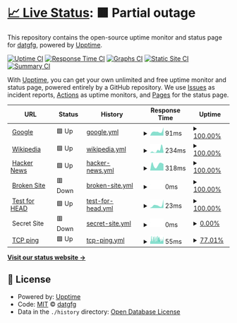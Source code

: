 # [📈 Live Status](https://datgfg.github.io/uptime): <!--live status--> **🟧 Partial outage**

This repository contains the open-source uptime monitor and status page for [datgfg](https://datgfg.github.io/uptime), powered by [Upptime](https://github.com/upptime/upptime).

[![Uptime CI](https://github.com/datgfg/uptime/workflows/Uptime%20CI/badge.svg)](https://github.com/datgfg/uptime/actions?query=workflow%3A%22Uptime+CI%22)
[![Response Time CI](https://github.com/datgfg/uptime/workflows/Response%20Time%20CI/badge.svg)](https://github.com/datgfg/uptime/actions?query=workflow%3A%22Response+Time+CI%22)
[![Graphs CI](https://github.com/datgfg/uptime/workflows/Graphs%20CI/badge.svg)](https://github.com/datgfg/uptime/actions?query=workflow%3A%22Graphs+CI%22)
[![Static Site CI](https://github.com/datgfg/uptime/workflows/Static%20Site%20CI/badge.svg)](https://github.com/datgfg/uptime/actions?query=workflow%3A%22Static+Site+CI%22)
[![Summary CI](https://github.com/datgfg/uptime/workflows/Summary%20CI/badge.svg)](https://github.com/datgfg/uptime/actions?query=workflow%3A%22Summary+CI%22)

With [Upptime](https://upptime.js.org), you can get your own unlimited and free uptime monitor and status page, powered entirely by a GitHub repository. We use [Issues](https://github.com/datgfg/uptime/issues) as incident reports, [Actions](https://github.com/datgfg/uptime/actions) as uptime monitors, and [Pages](https://datgfg.github.io/uptime) for the status page.

<!--start: status pages-->
<!-- This summary is generated by Upptime (https://github.com/upptime/upptime) -->
<!-- Do not edit this manually, your changes will be overwritten -->
<!-- prettier-ignore -->
| URL | Status | History | Response Time | Uptime |
| --- | ------ | ------- | ------------- | ------ |
| <img alt="" src="https://icons.duckduckgo.com/ip3/www.google.com.ico" height="13"> [Google](https://www.google.com) | 🟩 Up | [google.yml](https://github.com/datgfg/uptime/commits/HEAD/history/google.yml) | <details><summary><img alt="Response time graph" src="./graphs/google/response-time-week.png" height="20"> 91ms</summary><br><a href="https://datgfg.github.io/uptime/history/google"><img alt="Response time 92" src="https://img.shields.io/endpoint?url=https%3A%2F%2Fraw.githubusercontent.com%2Fdatgfg%2Fuptime%2FHEAD%2Fapi%2Fgoogle%2Fresponse-time.json"></a><br><a href="https://datgfg.github.io/uptime/history/google"><img alt="24-hour response time 181" src="https://img.shields.io/endpoint?url=https%3A%2F%2Fraw.githubusercontent.com%2Fdatgfg%2Fuptime%2FHEAD%2Fapi%2Fgoogle%2Fresponse-time-day.json"></a><br><a href="https://datgfg.github.io/uptime/history/google"><img alt="7-day response time 91" src="https://img.shields.io/endpoint?url=https%3A%2F%2Fraw.githubusercontent.com%2Fdatgfg%2Fuptime%2FHEAD%2Fapi%2Fgoogle%2Fresponse-time-week.json"></a><br><a href="https://datgfg.github.io/uptime/history/google"><img alt="30-day response time 124" src="https://img.shields.io/endpoint?url=https%3A%2F%2Fraw.githubusercontent.com%2Fdatgfg%2Fuptime%2FHEAD%2Fapi%2Fgoogle%2Fresponse-time-month.json"></a><br><a href="https://datgfg.github.io/uptime/history/google"><img alt="1-year response time 93" src="https://img.shields.io/endpoint?url=https%3A%2F%2Fraw.githubusercontent.com%2Fdatgfg%2Fuptime%2FHEAD%2Fapi%2Fgoogle%2Fresponse-time-year.json"></a></details> | <details><summary><a href="https://datgfg.github.io/uptime/history/google">100.00%</a></summary><a href="https://datgfg.github.io/uptime/history/google"><img alt="All-time uptime 100.00%" src="https://img.shields.io/endpoint?url=https%3A%2F%2Fraw.githubusercontent.com%2Fdatgfg%2Fuptime%2FHEAD%2Fapi%2Fgoogle%2Fuptime.json"></a><br><a href="https://datgfg.github.io/uptime/history/google"><img alt="24-hour uptime 100.00%" src="https://img.shields.io/endpoint?url=https%3A%2F%2Fraw.githubusercontent.com%2Fdatgfg%2Fuptime%2FHEAD%2Fapi%2Fgoogle%2Fuptime-day.json"></a><br><a href="https://datgfg.github.io/uptime/history/google"><img alt="7-day uptime 100.00%" src="https://img.shields.io/endpoint?url=https%3A%2F%2Fraw.githubusercontent.com%2Fdatgfg%2Fuptime%2FHEAD%2Fapi%2Fgoogle%2Fuptime-week.json"></a><br><a href="https://datgfg.github.io/uptime/history/google"><img alt="30-day uptime 100.00%" src="https://img.shields.io/endpoint?url=https%3A%2F%2Fraw.githubusercontent.com%2Fdatgfg%2Fuptime%2FHEAD%2Fapi%2Fgoogle%2Fuptime-month.json"></a><br><a href="https://datgfg.github.io/uptime/history/google"><img alt="1-year uptime 100.00%" src="https://img.shields.io/endpoint?url=https%3A%2F%2Fraw.githubusercontent.com%2Fdatgfg%2Fuptime%2FHEAD%2Fapi%2Fgoogle%2Fuptime-year.json"></a></details>
| <img alt="" src="https://icons.duckduckgo.com/ip3/en.wikipedia.org.ico" height="13"> [Wikipedia](https://en.wikipedia.org) | 🟩 Up | [wikipedia.yml](https://github.com/datgfg/uptime/commits/HEAD/history/wikipedia.yml) | <details><summary><img alt="Response time graph" src="./graphs/wikipedia/response-time-week.png" height="20"> 234ms</summary><br><a href="https://datgfg.github.io/uptime/history/wikipedia"><img alt="Response time 227" src="https://img.shields.io/endpoint?url=https%3A%2F%2Fraw.githubusercontent.com%2Fdatgfg%2Fuptime%2FHEAD%2Fapi%2Fwikipedia%2Fresponse-time.json"></a><br><a href="https://datgfg.github.io/uptime/history/wikipedia"><img alt="24-hour response time 116" src="https://img.shields.io/endpoint?url=https%3A%2F%2Fraw.githubusercontent.com%2Fdatgfg%2Fuptime%2FHEAD%2Fapi%2Fwikipedia%2Fresponse-time-day.json"></a><br><a href="https://datgfg.github.io/uptime/history/wikipedia"><img alt="7-day response time 234" src="https://img.shields.io/endpoint?url=https%3A%2F%2Fraw.githubusercontent.com%2Fdatgfg%2Fuptime%2FHEAD%2Fapi%2Fwikipedia%2Fresponse-time-week.json"></a><br><a href="https://datgfg.github.io/uptime/history/wikipedia"><img alt="30-day response time 199" src="https://img.shields.io/endpoint?url=https%3A%2F%2Fraw.githubusercontent.com%2Fdatgfg%2Fuptime%2FHEAD%2Fapi%2Fwikipedia%2Fresponse-time-month.json"></a><br><a href="https://datgfg.github.io/uptime/history/wikipedia"><img alt="1-year response time 217" src="https://img.shields.io/endpoint?url=https%3A%2F%2Fraw.githubusercontent.com%2Fdatgfg%2Fuptime%2FHEAD%2Fapi%2Fwikipedia%2Fresponse-time-year.json"></a></details> | <details><summary><a href="https://datgfg.github.io/uptime/history/wikipedia">100.00%</a></summary><a href="https://datgfg.github.io/uptime/history/wikipedia"><img alt="All-time uptime 100.00%" src="https://img.shields.io/endpoint?url=https%3A%2F%2Fraw.githubusercontent.com%2Fdatgfg%2Fuptime%2FHEAD%2Fapi%2Fwikipedia%2Fuptime.json"></a><br><a href="https://datgfg.github.io/uptime/history/wikipedia"><img alt="24-hour uptime 100.00%" src="https://img.shields.io/endpoint?url=https%3A%2F%2Fraw.githubusercontent.com%2Fdatgfg%2Fuptime%2FHEAD%2Fapi%2Fwikipedia%2Fuptime-day.json"></a><br><a href="https://datgfg.github.io/uptime/history/wikipedia"><img alt="7-day uptime 100.00%" src="https://img.shields.io/endpoint?url=https%3A%2F%2Fraw.githubusercontent.com%2Fdatgfg%2Fuptime%2FHEAD%2Fapi%2Fwikipedia%2Fuptime-week.json"></a><br><a href="https://datgfg.github.io/uptime/history/wikipedia"><img alt="30-day uptime 100.00%" src="https://img.shields.io/endpoint?url=https%3A%2F%2Fraw.githubusercontent.com%2Fdatgfg%2Fuptime%2FHEAD%2Fapi%2Fwikipedia%2Fuptime-month.json"></a><br><a href="https://datgfg.github.io/uptime/history/wikipedia"><img alt="1-year uptime 99.99%" src="https://img.shields.io/endpoint?url=https%3A%2F%2Fraw.githubusercontent.com%2Fdatgfg%2Fuptime%2FHEAD%2Fapi%2Fwikipedia%2Fuptime-year.json"></a></details>
| <img alt="" src="https://icons.duckduckgo.com/ip3/news.ycombinator.com.ico" height="13"> [Hacker News](https://news.ycombinator.com) | 🟩 Up | [hacker-news.yml](https://github.com/datgfg/uptime/commits/HEAD/history/hacker-news.yml) | <details><summary><img alt="Response time graph" src="./graphs/hacker-news/response-time-week.png" height="20"> 318ms</summary><br><a href="https://datgfg.github.io/uptime/history/hacker-news"><img alt="Response time 331" src="https://img.shields.io/endpoint?url=https%3A%2F%2Fraw.githubusercontent.com%2Fdatgfg%2Fuptime%2FHEAD%2Fapi%2Fhacker-news%2Fresponse-time.json"></a><br><a href="https://datgfg.github.io/uptime/history/hacker-news"><img alt="24-hour response time 363" src="https://img.shields.io/endpoint?url=https%3A%2F%2Fraw.githubusercontent.com%2Fdatgfg%2Fuptime%2FHEAD%2Fapi%2Fhacker-news%2Fresponse-time-day.json"></a><br><a href="https://datgfg.github.io/uptime/history/hacker-news"><img alt="7-day response time 318" src="https://img.shields.io/endpoint?url=https%3A%2F%2Fraw.githubusercontent.com%2Fdatgfg%2Fuptime%2FHEAD%2Fapi%2Fhacker-news%2Fresponse-time-week.json"></a><br><a href="https://datgfg.github.io/uptime/history/hacker-news"><img alt="30-day response time 346" src="https://img.shields.io/endpoint?url=https%3A%2F%2Fraw.githubusercontent.com%2Fdatgfg%2Fuptime%2FHEAD%2Fapi%2Fhacker-news%2Fresponse-time-month.json"></a><br><a href="https://datgfg.github.io/uptime/history/hacker-news"><img alt="1-year response time 318" src="https://img.shields.io/endpoint?url=https%3A%2F%2Fraw.githubusercontent.com%2Fdatgfg%2Fuptime%2FHEAD%2Fapi%2Fhacker-news%2Fresponse-time-year.json"></a></details> | <details><summary><a href="https://datgfg.github.io/uptime/history/hacker-news">100.00%</a></summary><a href="https://datgfg.github.io/uptime/history/hacker-news"><img alt="All-time uptime 99.93%" src="https://img.shields.io/endpoint?url=https%3A%2F%2Fraw.githubusercontent.com%2Fdatgfg%2Fuptime%2FHEAD%2Fapi%2Fhacker-news%2Fuptime.json"></a><br><a href="https://datgfg.github.io/uptime/history/hacker-news"><img alt="24-hour uptime 100.00%" src="https://img.shields.io/endpoint?url=https%3A%2F%2Fraw.githubusercontent.com%2Fdatgfg%2Fuptime%2FHEAD%2Fapi%2Fhacker-news%2Fuptime-day.json"></a><br><a href="https://datgfg.github.io/uptime/history/hacker-news"><img alt="7-day uptime 100.00%" src="https://img.shields.io/endpoint?url=https%3A%2F%2Fraw.githubusercontent.com%2Fdatgfg%2Fuptime%2FHEAD%2Fapi%2Fhacker-news%2Fuptime-week.json"></a><br><a href="https://datgfg.github.io/uptime/history/hacker-news"><img alt="30-day uptime 100.00%" src="https://img.shields.io/endpoint?url=https%3A%2F%2Fraw.githubusercontent.com%2Fdatgfg%2Fuptime%2FHEAD%2Fapi%2Fhacker-news%2Fuptime-month.json"></a><br><a href="https://datgfg.github.io/uptime/history/hacker-news"><img alt="1-year uptime 99.88%" src="https://img.shields.io/endpoint?url=https%3A%2F%2Fraw.githubusercontent.com%2Fdatgfg%2Fuptime%2FHEAD%2Fapi%2Fhacker-news%2Fuptime-year.json"></a></details>
| <img alt="" src="https://icons.duckduckgo.com/ip3/thissitedoesnotexist.com.ico" height="13"> [Broken Site](https://thissitedoesnotexist.com) | 🟥 Down | [broken-site.yml](https://github.com/datgfg/uptime/commits/HEAD/history/broken-site.yml) | <details><summary><img alt="Response time graph" src="./graphs/broken-site/response-time-week.png" height="20"> 0ms</summary><br><a href="https://datgfg.github.io/uptime/history/broken-site"><img alt="Response time 0" src="https://img.shields.io/endpoint?url=https%3A%2F%2Fraw.githubusercontent.com%2Fdatgfg%2Fuptime%2FHEAD%2Fapi%2Fbroken-site%2Fresponse-time.json"></a><br><a href="https://datgfg.github.io/uptime/history/broken-site"><img alt="24-hour response time 0" src="https://img.shields.io/endpoint?url=https%3A%2F%2Fraw.githubusercontent.com%2Fdatgfg%2Fuptime%2FHEAD%2Fapi%2Fbroken-site%2Fresponse-time-day.json"></a><br><a href="https://datgfg.github.io/uptime/history/broken-site"><img alt="7-day response time 0" src="https://img.shields.io/endpoint?url=https%3A%2F%2Fraw.githubusercontent.com%2Fdatgfg%2Fuptime%2FHEAD%2Fapi%2Fbroken-site%2Fresponse-time-week.json"></a><br><a href="https://datgfg.github.io/uptime/history/broken-site"><img alt="30-day response time 0" src="https://img.shields.io/endpoint?url=https%3A%2F%2Fraw.githubusercontent.com%2Fdatgfg%2Fuptime%2FHEAD%2Fapi%2Fbroken-site%2Fresponse-time-month.json"></a><br><a href="https://datgfg.github.io/uptime/history/broken-site"><img alt="1-year response time 0" src="https://img.shields.io/endpoint?url=https%3A%2F%2Fraw.githubusercontent.com%2Fdatgfg%2Fuptime%2FHEAD%2Fapi%2Fbroken-site%2Fresponse-time-year.json"></a></details> | <details><summary><a href="https://datgfg.github.io/uptime/history/broken-site">100.00%</a></summary><a href="https://datgfg.github.io/uptime/history/broken-site"><img alt="All-time uptime 100.00%" src="https://img.shields.io/endpoint?url=https%3A%2F%2Fraw.githubusercontent.com%2Fdatgfg%2Fuptime%2FHEAD%2Fapi%2Fbroken-site%2Fuptime.json"></a><br><a href="https://datgfg.github.io/uptime/history/broken-site"><img alt="24-hour uptime 100.00%" src="https://img.shields.io/endpoint?url=https%3A%2F%2Fraw.githubusercontent.com%2Fdatgfg%2Fuptime%2FHEAD%2Fapi%2Fbroken-site%2Fuptime-day.json"></a><br><a href="https://datgfg.github.io/uptime/history/broken-site"><img alt="7-day uptime 100.00%" src="https://img.shields.io/endpoint?url=https%3A%2F%2Fraw.githubusercontent.com%2Fdatgfg%2Fuptime%2FHEAD%2Fapi%2Fbroken-site%2Fuptime-week.json"></a><br><a href="https://datgfg.github.io/uptime/history/broken-site"><img alt="30-day uptime 100.00%" src="https://img.shields.io/endpoint?url=https%3A%2F%2Fraw.githubusercontent.com%2Fdatgfg%2Fuptime%2FHEAD%2Fapi%2Fbroken-site%2Fuptime-month.json"></a><br><a href="https://datgfg.github.io/uptime/history/broken-site"><img alt="1-year uptime 100.00%" src="https://img.shields.io/endpoint?url=https%3A%2F%2Fraw.githubusercontent.com%2Fdatgfg%2Fuptime%2FHEAD%2Fapi%2Fbroken-site%2Fuptime-year.json"></a></details>
| <img alt="" src="https://icons.duckduckgo.com/ip3/www.google.com.ico" height="13"> [Test for HEAD](https://www.google.com) | 🟩 Up | [test-for-head.yml](https://github.com/datgfg/uptime/commits/HEAD/history/test-for-head.yml) | <details><summary><img alt="Response time graph" src="./graphs/test-for-head/response-time-week.png" height="20"> 23ms</summary><br><a href="https://datgfg.github.io/uptime/history/test-for-head"><img alt="Response time 23" src="https://img.shields.io/endpoint?url=https%3A%2F%2Fraw.githubusercontent.com%2Fdatgfg%2Fuptime%2FHEAD%2Fapi%2Ftest-for-head%2Fresponse-time.json"></a><br><a href="https://datgfg.github.io/uptime/history/test-for-head"><img alt="24-hour response time 66" src="https://img.shields.io/endpoint?url=https%3A%2F%2Fraw.githubusercontent.com%2Fdatgfg%2Fuptime%2FHEAD%2Fapi%2Ftest-for-head%2Fresponse-time-day.json"></a><br><a href="https://datgfg.github.io/uptime/history/test-for-head"><img alt="7-day response time 23" src="https://img.shields.io/endpoint?url=https%3A%2F%2Fraw.githubusercontent.com%2Fdatgfg%2Fuptime%2FHEAD%2Fapi%2Ftest-for-head%2Fresponse-time-week.json"></a><br><a href="https://datgfg.github.io/uptime/history/test-for-head"><img alt="30-day response time 28" src="https://img.shields.io/endpoint?url=https%3A%2F%2Fraw.githubusercontent.com%2Fdatgfg%2Fuptime%2FHEAD%2Fapi%2Ftest-for-head%2Fresponse-time-month.json"></a><br><a href="https://datgfg.github.io/uptime/history/test-for-head"><img alt="1-year response time 22" src="https://img.shields.io/endpoint?url=https%3A%2F%2Fraw.githubusercontent.com%2Fdatgfg%2Fuptime%2FHEAD%2Fapi%2Ftest-for-head%2Fresponse-time-year.json"></a></details> | <details><summary><a href="https://datgfg.github.io/uptime/history/test-for-head">100.00%</a></summary><a href="https://datgfg.github.io/uptime/history/test-for-head"><img alt="All-time uptime 100.00%" src="https://img.shields.io/endpoint?url=https%3A%2F%2Fraw.githubusercontent.com%2Fdatgfg%2Fuptime%2FHEAD%2Fapi%2Ftest-for-head%2Fuptime.json"></a><br><a href="https://datgfg.github.io/uptime/history/test-for-head"><img alt="24-hour uptime 100.00%" src="https://img.shields.io/endpoint?url=https%3A%2F%2Fraw.githubusercontent.com%2Fdatgfg%2Fuptime%2FHEAD%2Fapi%2Ftest-for-head%2Fuptime-day.json"></a><br><a href="https://datgfg.github.io/uptime/history/test-for-head"><img alt="7-day uptime 100.00%" src="https://img.shields.io/endpoint?url=https%3A%2F%2Fraw.githubusercontent.com%2Fdatgfg%2Fuptime%2FHEAD%2Fapi%2Ftest-for-head%2Fuptime-week.json"></a><br><a href="https://datgfg.github.io/uptime/history/test-for-head"><img alt="30-day uptime 100.00%" src="https://img.shields.io/endpoint?url=https%3A%2F%2Fraw.githubusercontent.com%2Fdatgfg%2Fuptime%2FHEAD%2Fapi%2Ftest-for-head%2Fuptime-month.json"></a><br><a href="https://datgfg.github.io/uptime/history/test-for-head"><img alt="1-year uptime 100.00%" src="https://img.shields.io/endpoint?url=https%3A%2F%2Fraw.githubusercontent.com%2Fdatgfg%2Fuptime%2FHEAD%2Fapi%2Ftest-for-head%2Fuptime-year.json"></a></details>
| <img alt="" src="https://icons.duckduckgo.com/ip3/null.ico" height="13"> Secret Site | 🟥 Down | [secret-site.yml](https://github.com/datgfg/uptime/commits/HEAD/history/secret-site.yml) | <details><summary><img alt="Response time graph" src="./graphs/secret-site/response-time-week.png" height="20"> 0ms</summary><br><a href="https://datgfg.github.io/uptime/history/secret-site"><img alt="Response time 0" src="https://img.shields.io/endpoint?url=https%3A%2F%2Fraw.githubusercontent.com%2Fdatgfg%2Fuptime%2FHEAD%2Fapi%2Fsecret-site%2Fresponse-time.json"></a><br><a href="https://datgfg.github.io/uptime/history/secret-site"><img alt="24-hour response time 0" src="https://img.shields.io/endpoint?url=https%3A%2F%2Fraw.githubusercontent.com%2Fdatgfg%2Fuptime%2FHEAD%2Fapi%2Fsecret-site%2Fresponse-time-day.json"></a><br><a href="https://datgfg.github.io/uptime/history/secret-site"><img alt="7-day response time 0" src="https://img.shields.io/endpoint?url=https%3A%2F%2Fraw.githubusercontent.com%2Fdatgfg%2Fuptime%2FHEAD%2Fapi%2Fsecret-site%2Fresponse-time-week.json"></a><br><a href="https://datgfg.github.io/uptime/history/secret-site"><img alt="30-day response time 0" src="https://img.shields.io/endpoint?url=https%3A%2F%2Fraw.githubusercontent.com%2Fdatgfg%2Fuptime%2FHEAD%2Fapi%2Fsecret-site%2Fresponse-time-month.json"></a><br><a href="https://datgfg.github.io/uptime/history/secret-site"><img alt="1-year response time 0" src="https://img.shields.io/endpoint?url=https%3A%2F%2Fraw.githubusercontent.com%2Fdatgfg%2Fuptime%2FHEAD%2Fapi%2Fsecret-site%2Fresponse-time-year.json"></a></details> | <details><summary><a href="https://datgfg.github.io/uptime/history/secret-site">0.00%</a></summary><a href="https://datgfg.github.io/uptime/history/secret-site"><img alt="All-time uptime 24.66%" src="https://img.shields.io/endpoint?url=https%3A%2F%2Fraw.githubusercontent.com%2Fdatgfg%2Fuptime%2FHEAD%2Fapi%2Fsecret-site%2Fuptime.json"></a><br><a href="https://datgfg.github.io/uptime/history/secret-site"><img alt="24-hour uptime 0.00%" src="https://img.shields.io/endpoint?url=https%3A%2F%2Fraw.githubusercontent.com%2Fdatgfg%2Fuptime%2FHEAD%2Fapi%2Fsecret-site%2Fuptime-day.json"></a><br><a href="https://datgfg.github.io/uptime/history/secret-site"><img alt="7-day uptime 0.00%" src="https://img.shields.io/endpoint?url=https%3A%2F%2Fraw.githubusercontent.com%2Fdatgfg%2Fuptime%2FHEAD%2Fapi%2Fsecret-site%2Fuptime-week.json"></a><br><a href="https://datgfg.github.io/uptime/history/secret-site"><img alt="30-day uptime 0.00%" src="https://img.shields.io/endpoint?url=https%3A%2F%2Fraw.githubusercontent.com%2Fdatgfg%2Fuptime%2FHEAD%2Fapi%2Fsecret-site%2Fuptime-month.json"></a><br><a href="https://datgfg.github.io/uptime/history/secret-site"><img alt="1-year uptime 0.00%" src="https://img.shields.io/endpoint?url=https%3A%2F%2Fraw.githubusercontent.com%2Fdatgfg%2Fuptime%2FHEAD%2Fapi%2Fsecret-site%2Fuptime-year.json"></a></details>
| <img alt="" src="https://icons.duckduckgo.com/ip3/null.ico" height="13"> [TCP ping](1.1.1.1) | 🟩 Up | [tcp-ping.yml](https://github.com/datgfg/uptime/commits/HEAD/history/tcp-ping.yml) | <details><summary><img alt="Response time graph" src="./graphs/tcp-ping/response-time-week.png" height="20"> 55ms</summary><br><a href="https://datgfg.github.io/uptime/history/tcp-ping"><img alt="Response time 58" src="https://img.shields.io/endpoint?url=https%3A%2F%2Fraw.githubusercontent.com%2Fdatgfg%2Fuptime%2FHEAD%2Fapi%2Ftcp-ping%2Fresponse-time.json"></a><br><a href="https://datgfg.github.io/uptime/history/tcp-ping"><img alt="24-hour response time 55" src="https://img.shields.io/endpoint?url=https%3A%2F%2Fraw.githubusercontent.com%2Fdatgfg%2Fuptime%2FHEAD%2Fapi%2Ftcp-ping%2Fresponse-time-day.json"></a><br><a href="https://datgfg.github.io/uptime/history/tcp-ping"><img alt="7-day response time 55" src="https://img.shields.io/endpoint?url=https%3A%2F%2Fraw.githubusercontent.com%2Fdatgfg%2Fuptime%2FHEAD%2Fapi%2Ftcp-ping%2Fresponse-time-week.json"></a><br><a href="https://datgfg.github.io/uptime/history/tcp-ping"><img alt="30-day response time 56" src="https://img.shields.io/endpoint?url=https%3A%2F%2Fraw.githubusercontent.com%2Fdatgfg%2Fuptime%2FHEAD%2Fapi%2Ftcp-ping%2Fresponse-time-month.json"></a><br><a href="https://datgfg.github.io/uptime/history/tcp-ping"><img alt="1-year response time 59" src="https://img.shields.io/endpoint?url=https%3A%2F%2Fraw.githubusercontent.com%2Fdatgfg%2Fuptime%2FHEAD%2Fapi%2Ftcp-ping%2Fresponse-time-year.json"></a></details> | <details><summary><a href="https://datgfg.github.io/uptime/history/tcp-ping">77.01%</a></summary><a href="https://datgfg.github.io/uptime/history/tcp-ping"><img alt="All-time uptime 99.58%" src="https://img.shields.io/endpoint?url=https%3A%2F%2Fraw.githubusercontent.com%2Fdatgfg%2Fuptime%2FHEAD%2Fapi%2Ftcp-ping%2Fuptime.json"></a><br><a href="https://datgfg.github.io/uptime/history/tcp-ping"><img alt="24-hour uptime 70.56%" src="https://img.shields.io/endpoint?url=https%3A%2F%2Fraw.githubusercontent.com%2Fdatgfg%2Fuptime%2FHEAD%2Fapi%2Ftcp-ping%2Fuptime-day.json"></a><br><a href="https://datgfg.github.io/uptime/history/tcp-ping"><img alt="7-day uptime 77.01%" src="https://img.shields.io/endpoint?url=https%3A%2F%2Fraw.githubusercontent.com%2Fdatgfg%2Fuptime%2FHEAD%2Fapi%2Ftcp-ping%2Fuptime-week.json"></a><br><a href="https://datgfg.github.io/uptime/history/tcp-ping"><img alt="30-day uptime 91.93%" src="https://img.shields.io/endpoint?url=https%3A%2F%2Fraw.githubusercontent.com%2Fdatgfg%2Fuptime%2FHEAD%2Fapi%2Ftcp-ping%2Fuptime-month.json"></a><br><a href="https://datgfg.github.io/uptime/history/tcp-ping"><img alt="1-year uptime 99.27%" src="https://img.shields.io/endpoint?url=https%3A%2F%2Fraw.githubusercontent.com%2Fdatgfg%2Fuptime%2FHEAD%2Fapi%2Ftcp-ping%2Fuptime-year.json"></a></details>

<!--end: status pages-->

[**Visit our status website →**](https://datgfg.github.io/uptime)

## 📄 License

- Powered by: [Upptime](https://github.com/upptime/upptime)
- Code: [MIT](./LICENSE) © [datgfg](https://datgfg.github.io/uptime)
- Data in the `./history` directory: [Open Database License](https://opendatacommons.org/licenses/odbl/1-0/)
